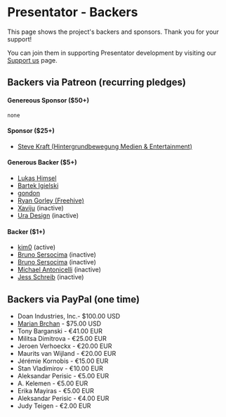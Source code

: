 Presentator - Backers
======================================================================

This page shows the project's backers and sponsors. Thank you for your support!

You can join them in supporting Presentator development by visiting our [Support us](https://presentator.io/support-us) page.


## Backers via Patreon (recurring pledges)

#### Genereous Sponsor ($50+)
`none`

#### Sponsor ($25+)
- [Steve Kraft (Hintergrundbewegung Medien & Entertainment)](https://hintergrundbewegung.de/)

#### Generous Backer ($5+)
- [Lukas Himsel](https://www.patreon.com/profile/creators?u=10959863)
- [Bartek Igielski](https://www.patreon.com/profile/creators?u=73170486)
- [gondon](https://www.patreon.com/gondon/creators)
- [Ryan Gorley (Freehive)](https://freehive.com/)
- [Xaviju](https://xaviju.github.io/) (inactive)
- [Ura Design](https://ura.design/) (inactive)

#### Backer ($1+)
- [kim0](https://www.patreon.com/profile?u=55494286) (active)
- [Bruno Sersocima](https://www.patreon.com/user/creators?u=40134475) (inactive)
- [Bruno Sersocima](https://www.patreon.com/user/creators?u=40134475) (inactive)
- [Michael Antonicelli](https://www.patreon.com/user/creators?u=42709986) (inactive)
- [Jess Schreib](https://www.facebook.com/JanyalaIllustrations/) (inactive)


## Backers via PayPal (one time)
- Doan Industries, Inc.- $100.00 USD
- [Marian Brchan](http://marianbrchan.com) - $75.00 USD
- Tony Barganski - €41.00 EUR
- Militsa Dimitrova - €25.00 EUR
- Jeroen Verhoeckx - €20.00 EUR
- Maurits van Wijland - €20.00 EUR
- Jérémie Kornobis - €15.00 EUR
- Stan Vladimirov - €10.00 EUR
- Aleksandar Perisic -  €5.00 EUR
- A. Kelemen - €5.00 EUR
- Erika Mayiras - €5.00 EUR
- Aleksandar Perisic - €4.00 EUR
- Judy Teigen -  €2.00 EUR
